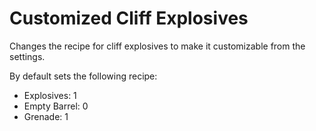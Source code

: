 # Customized Cliff Explosives

Changes the recipe for cliff explosives to make it customizable from the settings.

By default sets the following recipe:

- Explosives: 1
- Empty Barrel: 0
- Grenade: 1
